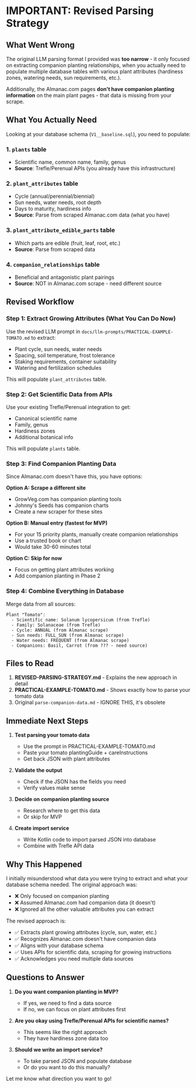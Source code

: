 # IMPORTANT: Revised Parsing Strategy

## What Went Wrong

The original LLM parsing format I provided was **too narrow** - it only focused on extracting companion planting relationships, when you actually need to populate multiple database tables with various plant attributes (hardiness zones, watering needs, sun requirements, etc.).

Additionally, the Almanac.com pages **don't have companion planting information** on the main plant pages - that data is missing from your scrape.

## What You Actually Need

Looking at your database schema (`V1__baseline.sql`), you need to populate:

### 1. `plants` table
- Scientific name, common name, family, genus
- **Source**: Trefle/Perenual APIs (you already have this infrastructure)

### 2. `plant_attributes` table
- Cycle (annual/perennial/biennial)
- Sun needs, water needs, root depth
- Days to maturity, hardiness info
- **Source**: Parse from scraped Almanac.com data (what you have)

### 3. `plant_attribute_edible_parts` table
- Which parts are edible (fruit, leaf, root, etc.)
- **Source**: Parse from scraped data

### 4. `companion_relationships` table
- Beneficial and antagonistic plant pairings
- **Source**: NOT in Almanac.com scrape - need different source

## Revised Workflow

### Step 1: Extract Growing Attributes (What You Can Do Now)

Use the revised LLM prompt in `docs/llm-prompts/PRACTICAL-EXAMPLE-TOMATO.md` to extract:
- Plant cycle, sun needs, water needs
- Spacing, soil temperature, frost tolerance
- Staking requirements, container suitability
- Watering and fertilization schedules

This will populate `plant_attributes` table.

### Step 2: Get Scientific Data from APIs

Use your existing Trefle/Perenual integration to get:
- Canonical scientific name
- Family, genus
- Hardiness zones
- Additional botanical info

This will populate `plants` table.

### Step 3: Find Companion Planting Data

Since Almanac.com doesn't have this, you have options:

**Option A: Scrape a different site**
- GrowVeg.com has companion planting tools
- Johnny's Seeds has companion charts
- Create a new scraper for these sites

**Option B: Manual entry (fastest for MVP)**
- For your 15 priority plants, manually create companion relationships
- Use a trusted book or chart
- Would take 30-60 minutes total

**Option C: Skip for now**
- Focus on getting plant attributes working
- Add companion planting in Phase 2

### Step 4: Combine Everything in Database

Merge data from all sources:
```
Plant "Tomato":
  - Scientific name: Solanum lycopersicum (from Trefle)
  - Family: Solanaceae (from Trefle)
  - Cycle: ANNUAL (from Almanac scrape)
  - Sun needs: FULL_SUN (from Almanac scrape)
  - Water needs: FREQUENT (from Almanac scrape)
  - Companions: Basil, Carrot (from ??? - need source)
```

## Files to Read

1. **REVISED-PARSING-STRATEGY.md** - Explains the new approach in detail
2. **PRACTICAL-EXAMPLE-TOMATO.md** - Shows exactly how to parse your tomato data
3. Original `parse-companion-data.md` - IGNORE THIS, it's obsolete

## Immediate Next Steps

1. **Test parsing your tomato data**
   - Use the prompt in PRACTICAL-EXAMPLE-TOMATO.md
   - Paste your tomato plantingGuide + careInstructions
   - Get back JSON with plant attributes

2. **Validate the output**
   - Check if the JSON has the fields you need
   - Verify values make sense

3. **Decide on companion planting source**
   - Research where to get this data
   - Or skip for MVP

4. **Create import service**
   - Write Kotlin code to import parsed JSON into database
   - Combine with Trefle API data

## Why This Happened

I initially misunderstood what data you were trying to extract and what your database schema needed. The original approach was:
- ❌ Only focused on companion planting
- ❌ Assumed Almanac.com had companion data (it doesn't)
- ❌ Ignored all the other valuable attributes you can extract

The revised approach is:
- ✅ Extracts plant growing attributes (cycle, sun, water, etc.)
- ✅ Recognizes Almanac.com doesn't have companion data
- ✅ Aligns with your database schema
- ✅ Uses APIs for scientific data, scraping for growing instructions
- ✅ Acknowledges you need multiple data sources

## Questions to Answer

1. **Do you want companion planting in MVP?**
   - If yes, we need to find a data source
   - If no, we can focus on plant attributes first

2. **Are you okay using Trefle/Perenual APIs for scientific names?**
   - This seems like the right approach
   - They have hardiness zone data too

3. **Should we write an import service?**
   - To take parsed JSON and populate database
   - Or do you want to do this manually?

Let me know what direction you want to go!
